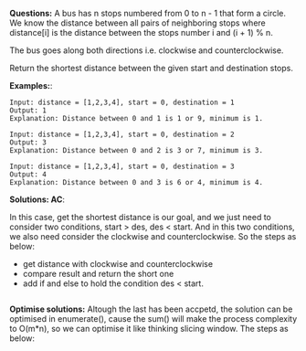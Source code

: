 
**Questions:**
A bus has n stops numbered from 0 to n - 1 that form a circle. We know the distance between all pairs of neighboring stops where distance[i] is the distance between the stops number i and (i + 1) % n.

The bus goes along both directions i.e. clockwise and counterclockwise.

Return the shortest distance between the given start and destination stops.


**Examples:**:

```
Input: distance = [1,2,3,4], start = 0, destination = 1
Output: 1
Explanation: Distance between 0 and 1 is 1 or 9, minimum is 1.
```


```
Input: distance = [1,2,3,4], start = 0, destination = 2
Output: 3
Explanation: Distance between 0 and 2 is 3 or 7, minimum is 3.
```


```
Input: distance = [1,2,3,4], start = 0, destination = 3
Output: 4
Explanation: Distance between 0 and 3 is 6 or 4, minimum is 4.
```

**Solutions: AC**:

In this case, get the shortest distance is our goal, and we just need to consider two conditions, start > des, des < start. And in this two conditions, we also need consider the clockwise and counterclockwise. So the steps as below:

- get distance with clockwise and counterclockwise
- compare result and return the short one
- add if and else to hold the condition des < start.

```
```


**Optimise solutions:**
Altough the last has been accpetd, the solution can be optimised in enumerate(), cause the sum() will make the process complexity to O(m*n), so we can optimise it like thinking slicing window. The steps as below:

```
```

